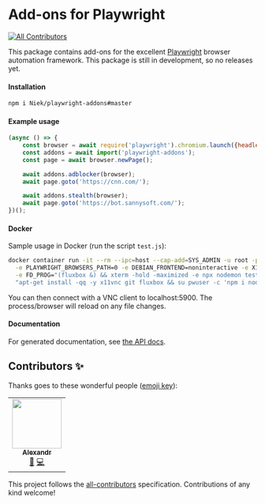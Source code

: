 # Add-ons for Playwright
<!-- ALL-CONTRIBUTORS-BADGE:START - Do not remove or modify this section -->
[![All Contributors](https://img.shields.io/badge/all_contributors-1-orange.svg?style=flat-square)](#contributors-)
<!-- ALL-CONTRIBUTORS-BADGE:END -->

This package contains add-ons for the excellent [Playwright](https://github.com/microsoft/playwright/) browser automation framework. This package is still in development, so no releases yet.

#### Installation
```bash
npm i Niek/playwright-addons#master
```

#### Example usage
```js
(async () => {
    const browser = await require('playwright').chromium.launch({headless: false}); // or: firefox, webkit
    const addons = await import('playwright-addons');
    const page = await browser.newPage();

    await addons.adblocker(browser);
    await page.goto('https://cnn.com/');

    await addons.stealth(browser);
    await page.goto('https://bot.sannysoft.com/');
})();
```

#### Docker
Sample usage in Docker (run the script `test.js`):
```bash
docker container run -it --rm --ipc=host --cap-add=SYS_ADMIN -u root -p 5900:5900 -v $(pwd):/src -w /src \
  -e PLAYWRIGHT_BROWSERS_PATH=0 -e DEBIAN_FRONTEND=noninteractive -e X11VNC_CREATE_GEOM=1280x720x24 \
  -e FD_PROG="(fluxbox &) && xterm -hold -maximized -e npx nodemon test.js" mcr.microsoft.com/playwright:bionic sh -c \
  "apt-get install -qq -y x11vnc git fluxbox && su pwuser -c 'npm i nodemon Niek/playwright-addons#master && x11vnc -q -create -nopw -forever'"
```
You can then connect with a VNC client to localhost:5900. The process/browser will reload on any file changes.

#### Documentation
For generated documentation, see [the API docs](/api.md).
## Contributors ✨

Thanks goes to these wonderful people ([emoji key](https://allcontributors.org/docs/en/emoji-key)):

<!-- ALL-CONTRIBUTORS-LIST:START - Do not remove or modify this section -->
<!-- prettier-ignore-start -->
<!-- markdownlint-disable -->
<table>
  <tr>
    <td align="center"><a href="https://github.com/Wapweb"><img src="https://avatars2.githubusercontent.com/u/8421581?v=4" width="100px;" alt=""/><br /><sub><b>Alexandr</b></sub></a><br /><a href="#ideas-Wapweb" title="Ideas, Planning, & Feedback">🤔</a> <a href="https://github.com/Niek/playwright-addons/commits?author=Wapweb" title="Code">💻</a></td>
  </tr>
</table>

<!-- markdownlint-enable -->
<!-- prettier-ignore-end -->
<!-- ALL-CONTRIBUTORS-LIST:END -->

This project follows the [all-contributors](https://github.com/all-contributors/all-contributors) specification. Contributions of any kind welcome!